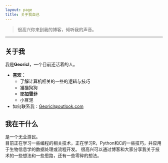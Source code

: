 ```yaml
---
layout: page
title: 关于我自己
---
```


> 很高兴你来到我的博客，倾听我的声音。
---

## 关于我

我是**Georicl**，一个目前还活着的人。

- **喜欢：**
  - 了解计算机相关的一些的逻辑与技巧
  - 猫猫狗狗
  - **耶加雪菲**
  - 小豆泥
- 如何联系我：Georicl@outlook.com


## 我在干什么

是一个无业游民。\
目前正在学习一些编程的相关技术，正在学习R，Python和C的一些技巧，并应用于生物信息学的数据处理或流程开发。
很高兴可以通过博客和大家分享我关于技术的一些想法和一些思路，还有一些零碎的想法。

